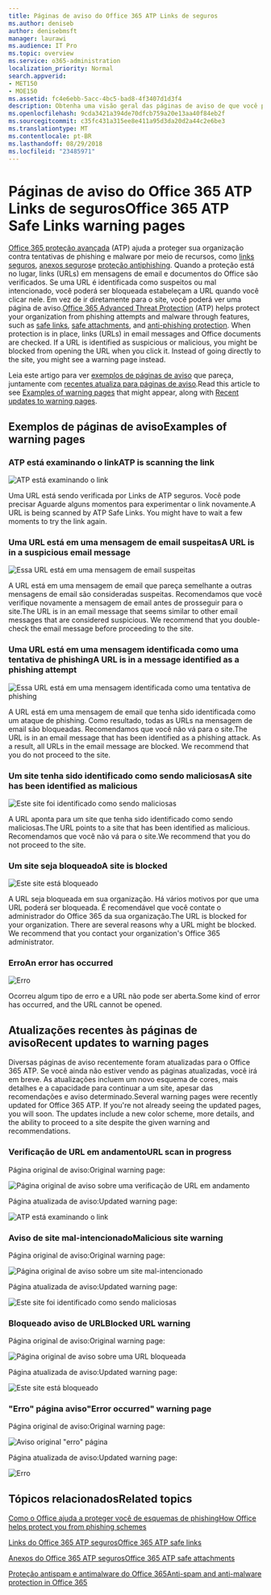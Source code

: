 ```yaml
---
title: Páginas de aviso do Office 365 ATP Links de seguros
ms.author: deniseb
author: denisebmsft
manager: laurawi
ms.audience: IT Pro
ms.topic: overview
ms.service: o365-administration
localization_priority: Normal
search.appverid:
- MET150
- MOE150
ms.assetid: fc4e6ebb-5acc-4bc5-bad8-4f3407d1d3f4
description: Obtenha uma visão geral das páginas de aviso de que você pode ver quando a proteção de ameaça avançadas do Office 365 estiver no trabalho.
ms.openlocfilehash: 9cda3421a394de70dfcb759a20e13aa40f84eb2f
ms.sourcegitcommit: c35fc431a315ee8e411a95d3da20d2a44c2e6be3
ms.translationtype: MT
ms.contentlocale: pt-BR
ms.lasthandoff: 08/29/2018
ms.locfileid: "23485971"
---
```

# <a name="office-365-atp-safe-links-warning-pages"></a><span data-ttu-id="f5331-103">Páginas de aviso do Office 365 ATP Links de seguros</span><span class="sxs-lookup"><span data-stu-id="f5331-103">Office 365 ATP Safe Links warning pages</span></span>

<span data-ttu-id="f5331-p101">[Office 365 proteção avançada](office-365-atp.md) (ATP) ajuda a proteger sua organização contra tentativas de phishing e malware por meio de recursos, como [links seguros](atp-safe-links.md), [anexos seguros](atp-safe-attachments.md)e [proteção antiphishing](anti-phishing-protection.md). Quando a proteção está no lugar, links (URLs) em mensagens de email e documentos do Office são verificados. Se uma URL é identificada como suspeitos ou mal intencionado, você poderá ser bloqueada estabeleçam a URL quando você clicar nele. Em vez de ir diretamente para o site, você poderá ver uma página de aviso.</span><span class="sxs-lookup"><span data-stu-id="f5331-p101">[Office 365 Advanced Threat Protection](office-365-atp.md) (ATP) helps protect your organization from phishing attempts and malware through features, such as [safe links](atp-safe-links.md), [safe attachments](atp-safe-attachments.md), and [anti-phishing protection](anti-phishing-protection.md). When protection is in place, links (URLs) in email messages and Office documents are checked. If a URL is identified as suspicious or malicious, you might be blocked from opening the URL when you click it. Instead of going directly to the site, you might see a warning page instead.</span></span> 
  
<span data-ttu-id="f5331-108">Leia este artigo para ver [exemplos de páginas de aviso](atp-safe-links-warning-pages.md#examples) que pareça, juntamente com [recentes atualiza para páginas de aviso](atp-safe-links-warning-pages.md#updates).</span><span class="sxs-lookup"><span data-stu-id="f5331-108">Read this article to see [Examples of warning pages](atp-safe-links-warning-pages.md#examples) that might appear, along with [Recent updates to warning pages](atp-safe-links-warning-pages.md#updates).</span></span>
  
## <a name="examples-of-warning-pages"></a><span data-ttu-id="f5331-109">Exemplos de páginas de aviso</span><span class="sxs-lookup"><span data-stu-id="f5331-109">Examples of warning pages</span></span>

### <a name="atp-is-scanning-the-link"></a><span data-ttu-id="f5331-110">ATP está examinando o link</span><span class="sxs-lookup"><span data-stu-id="f5331-110">ATP is scanning the link</span></span>

![ATP está examinando o link](media/ee8dd5ed-6b91-4248-b054-12b719e8d0ed.png)

<span data-ttu-id="f5331-p102">Uma URL está sendo verificada por Links de ATP seguros. Você pode precisar Aguarde alguns momentos para experimentar o link novamente.</span><span class="sxs-lookup"><span data-stu-id="f5331-p102">A URL is being scanned by ATP Safe Links. You might have to wait a few moments to try the link again.</span></span>

### <a name="a-url-is-in-a-suspicious-email-message"></a><span data-ttu-id="f5331-114">Uma URL está em uma mensagem de email suspeitas</span><span class="sxs-lookup"><span data-stu-id="f5331-114">A URL is in a suspicious email message</span></span>

![Essa URL está em uma mensagem de email suspeitas](media/33f57923-23e3-4b0f-838b-6ad589ba897b.png)

<span data-ttu-id="f5331-p103">A URL está em uma mensagem de email que pareça semelhante a outras mensagens de email são consideradas suspeitas. Recomendamos que você verifique novamente a mensagem de email antes de prosseguir para o site.</span><span class="sxs-lookup"><span data-stu-id="f5331-p103">The URL is in an email message that seems similar to other email messages that are considered suspicious. We recommend that you double-check the email message before proceeding to the site.</span></span>

### <a name="a-url-is-in-a-message-identified-as-a-phishing-attempt"></a><span data-ttu-id="f5331-118">Uma URL está em uma mensagem identificada como uma tentativa de phishing</span><span class="sxs-lookup"><span data-stu-id="f5331-118">A URL is in a message identified as a phishing attempt</span></span>

![Essa URL está em uma mensagem identificada como uma tentativa de phishing](media/6e544a28-0604-4821-aba6-d5a57bb917e5.png)

<span data-ttu-id="f5331-p104">A URL está em uma mensagem de email que tenha sido identificada como um ataque de phishing. Como resultado, todas as URLs na mensagem de email são bloqueadas. Recomendamos que você não vá para o site.</span><span class="sxs-lookup"><span data-stu-id="f5331-p104">The URL is in an email message that has been identified as a phishing attack. As a result, all URLs in the email message are blocked. We recommend that you do not proceed to the site.</span></span>

### <a name="a-site-has-been-identified-as-malicious"></a><span data-ttu-id="f5331-123">Um site tenha sido identificado como sendo maliciosas</span><span class="sxs-lookup"><span data-stu-id="f5331-123">A site has been identified as malicious</span></span>

![Este site foi identificado como sendo maliciosas](media/058883c8-23f0-4672-9c1c-66b084796177.png)

<span data-ttu-id="f5331-125">A URL aponta para um site que tenha sido identificado como sendo maliciosas.</span><span class="sxs-lookup"><span data-stu-id="f5331-125">The URL points to a site that has been identified as malicious.</span></span>  <br/> <span data-ttu-id="f5331-126">Recomendamos que você não vá para o site.</span><span class="sxs-lookup"><span data-stu-id="f5331-126">We recommend that you do not proceed to the site.</span></span>

### <a name="a-site-is-blocked"></a><span data-ttu-id="f5331-127">Um site seja bloqueado</span><span class="sxs-lookup"><span data-stu-id="f5331-127">A site is blocked</span></span>

![Este site está bloqueado](media/6b4bda2d-a1e6-419e-8b10-588e83c3af3f.png)

<span data-ttu-id="f5331-p105">A URL seja bloqueada em sua organização. Há vários motivos por que uma URL poderá ser bloqueada. É recomendável que você contate o administrador do Office 365 da sua organização.</span><span class="sxs-lookup"><span data-stu-id="f5331-p105">The URL is blocked for your organization. There are several reasons why a URL might be blocked. We recommend that you contact your organization's Office 365 administrator.</span></span>

### <a name="an-error-has-occurred"></a><span data-ttu-id="f5331-132">Erro</span><span class="sxs-lookup"><span data-stu-id="f5331-132">An error has occurred</span></span>

![Erro](media/2f7465a4-1cf4-4c1c-b7d4-3c07e4b795b4.png)

<span data-ttu-id="f5331-134">Ocorreu algum tipo de erro e a URL não pode ser aberta.</span><span class="sxs-lookup"><span data-stu-id="f5331-134">Some kind of error has occurred, and the URL cannot be opened.</span></span>

   
## <a name="recent-updates-to-warning-pages"></a><span data-ttu-id="f5331-135">Atualizações recentes às páginas de aviso</span><span class="sxs-lookup"><span data-stu-id="f5331-135">Recent updates to warning pages</span></span>

<span data-ttu-id="f5331-p106">Diversas páginas de aviso recentemente foram atualizadas para o Office 365 ATP. Se você ainda não estiver vendo as páginas atualizadas, você irá em breve. As atualizações incluem um novo esquema de cores, mais detalhes e a capacidade para continuar a um site, apesar das recomendações e aviso determinado.</span><span class="sxs-lookup"><span data-stu-id="f5331-p106">Several warning pages were recently updated for Office 365 ATP. If you're not already seeing the updated pages, you will soon. The updates include a new color scheme, more details, and the ability to proceed to a site despite the given warning and recommendations.</span></span>

### <a name="url-scan-in-progress"></a><span data-ttu-id="f5331-139">Verificação de URL em andamento</span><span class="sxs-lookup"><span data-stu-id="f5331-139">URL scan in progress</span></span>

<span data-ttu-id="f5331-140">Página original de aviso:</span><span class="sxs-lookup"><span data-stu-id="f5331-140">Original warning page:</span></span>

![Página original de aviso sobre uma verificação de URL em andamento](media/04368763-763f-43d6-94a4-a48291d36893.png)

<span data-ttu-id="f5331-142">Página atualizada de aviso:</span><span class="sxs-lookup"><span data-stu-id="f5331-142">Updated warning page:</span></span>

![ATP está examinando o link](media/ee8dd5ed-6b91-4248-b054-12b719e8d0ed.png)

### <a name="malicious-site-warning"></a><span data-ttu-id="f5331-144">Aviso de site mal-intencionado</span><span class="sxs-lookup"><span data-stu-id="f5331-144">Malicious site warning</span></span>

<span data-ttu-id="f5331-145">Página original de aviso:</span><span class="sxs-lookup"><span data-stu-id="f5331-145">Original warning page:</span></span>

![Página original de aviso sobre um site mal-intencionado](media/b9efda09-6dd8-46ef-82cb-56e4d538b8f5.png)

<span data-ttu-id="f5331-147">Página atualizada de aviso:</span><span class="sxs-lookup"><span data-stu-id="f5331-147">Updated warning page:</span></span>

![Este site foi identificado como sendo maliciosas](media/058883c8-23f0-4672-9c1c-66b084796177.png)

### <a name="blocked-url-warning"></a><span data-ttu-id="f5331-149">Bloqueado aviso de URL</span><span class="sxs-lookup"><span data-stu-id="f5331-149">Blocked URL warning</span></span>

<span data-ttu-id="f5331-150">Página original de aviso:</span><span class="sxs-lookup"><span data-stu-id="f5331-150">Original warning page:</span></span>

![Página original de aviso sobre uma URL bloqueada](media/3d6ba028-30bf-45fc-958e-d3aad3defc83.png)

<span data-ttu-id="f5331-152">Página atualizada de aviso:</span><span class="sxs-lookup"><span data-stu-id="f5331-152">Updated warning page:</span></span>

![Este site está bloqueado](media/6b4bda2d-a1e6-419e-8b10-588e83c3af3f.png)

### <a name="error-occurred-warning-page"></a><span data-ttu-id="f5331-154">"Erro" página aviso</span><span class="sxs-lookup"><span data-stu-id="f5331-154">"Error occurred" warning page</span></span>

<span data-ttu-id="f5331-155">Página original de aviso:</span><span class="sxs-lookup"><span data-stu-id="f5331-155">Original warning page:</span></span>

![Aviso original "erro" página](media/9aaa4383-2f23-48be-bdaa-8efbcb2acc70.png)

<span data-ttu-id="f5331-157">Página atualizada de aviso:</span><span class="sxs-lookup"><span data-stu-id="f5331-157">Updated warning page:</span></span>

![Erro](media/2f7465a4-1cf4-4c1c-b7d4-3c07e4b795b4.png)
  
   
## <a name="related-topics"></a><span data-ttu-id="f5331-159">Tópicos relacionados</span><span class="sxs-lookup"><span data-stu-id="f5331-159">Related topics</span></span>

[<span data-ttu-id="f5331-160">Como o Office ajuda a proteger você de esquemas de phishing</span><span class="sxs-lookup"><span data-stu-id="f5331-160">How Office helps protect you from phishing schemes</span></span>](https://support.office.com/article/be0de46a-29cd-4c59-aaaf-136cf177d593)
  
[<span data-ttu-id="f5331-161">Links do Office 365 ATP seguros</span><span class="sxs-lookup"><span data-stu-id="f5331-161">Office 365 ATP safe links</span></span>](atp-safe-links.md)
  
[<span data-ttu-id="f5331-162">Anexos do Office 365 ATP seguros</span><span class="sxs-lookup"><span data-stu-id="f5331-162">Office 365 ATP safe attachments</span></span>](atp-safe-attachments.md)
  
[<span data-ttu-id="f5331-163">Proteção antispam e antimalware do Office 365</span><span class="sxs-lookup"><span data-stu-id="f5331-163">Anti-spam and anti-malware protection in Office 365</span></span>](anti-spam-and-anti-malware-protection.md)
  

